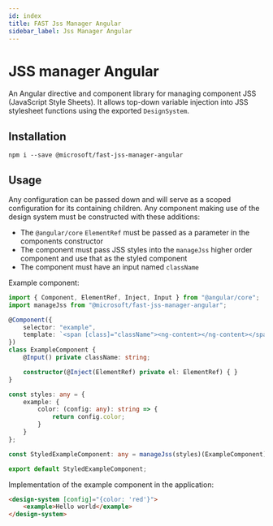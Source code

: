 ```yaml
---
id: index
title: FAST Jss Manager Angular
sidebar_label: Jss Manager Angular
---
```


# JSS manager Angular

An Angular directive and component library for managing component JSS (JavaScript Style Sheets). It allows top-down variable injection into JSS stylesheet functions using the exported `DesignSystem`.

## Installation

`npm i --save @microsoft/fast-jss-manager-angular`

## Usage

Any configuration can be passed down and will serve as a scoped configuration for its containing children. Any component making use of the design system must be constructed with these additions:

- The `@angular/core` `ElementRef` must be passed as a parameter in the components constructor
- The component must pass JSS styles into the `manageJss` higher order component and use that as the styled component
- The component must have an input named `className`

Example component:

```ts
import { Component, ElementRef, Inject, Input } from "@angular/core";
import manageJss from "@microsoft/fast-jss-manager-angular";

@Component({
    selector: "example",
    template: `<span [class]="className"><ng-content></ng-content></span>`
})
class ExampleComponent {
    @Input() private className: string;

    constructor(@Inject(ElementRef) private el: ElementRef) { }
}

const styles: any = {
    example: {
        color: (config: any): string => {
            return config.color;
        }
    }
};

const StyledExampleComponent: any = manageJss(styles)(ExampleComponent);

export default StyledExampleComponent;
```

Implementation of the example component in the application:

```html
<design-system [config]="{color: 'red'}">
    <example>Hello world</example>
</design-system>
```
